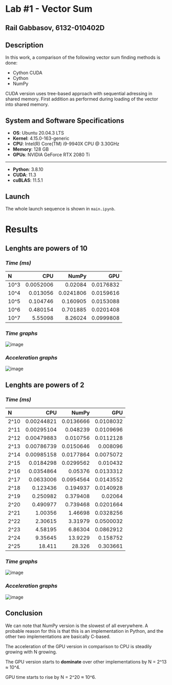# Lab #1 - Vector Sum
## Rail Gabbasov, 6132-010402D

## Description
In this work, a comparison of the following vector sum finding methods is done:
- Cython CUDA
- Cython
- NumPy

CUDA version uses tree-based approach with sequential adressing in shared memory. First addition as performed during loading of the vector into shared memory.

## System and Software Specifications 
* __OS__:  Ubuntu 20.04.3 LTS 
* __Kernel__:  4.15.0-163-generic 
* __CPU__: Intel(R) Core(TM) i9-9940X CPU @ 3.30GHz 
* __Memory__: 128 GB
* __GPUs__: NVIDIA GeForce RTX 2080 Ti

----

* __Python__: 3.8.10
* __CUDA__: 11.3
* __cuBLAS__: 11.5.1

## Launch
The whole launch sequence is shown in `main.ipynb`.

# Results

## Lenghts are powers of 10

### *Time (ms)*
|    N |       CPU |     NumPy |       GPU |
|:-----|----------:|----------:|----------:|
| 10^3 | 0.0052006 | 0.02084   | 0.0176832 |
| 10^4 | 0.013056  | 0.0241806 | 0.0159616 |
| 10^5 | 0.104746  | 0.160905  | 0.0153088 |
| 10^6 | 0.480154  | 0.701885  | 0.0201408 |
| 10^7 | 5.55098   | 8.26024   | 0.0999808 |

### *Time graphs*
![image](https://user-images.githubusercontent.com/43893150/148571494-5229a58b-74ae-499f-bd4e-9927d46642ca.png)

### *Acceleration graphs*
![image](https://user-images.githubusercontent.com/43893150/148573483-76ebe634-ce7f-4c97-816b-82395f233652.png)

## Lenghts are powers of 2

### *Time (ms)*
|    N |         CPU |      NumPy |       GPU |
|:-----|------------:|-----------:|----------:|
| 2^10 |  0.00244821 |  0.0136666 | 0.0108032 |
| 2^11 |  0.00295104 |  0.048239  | 0.0109696 |
| 2^12 |  0.00479883 |  0.010756  | 0.0112128 |
| 2^13 |  0.00786739 |  0.0150646 | 0.008096  |
| 2^14 |  0.00985158 |  0.0177864 | 0.0075072 |
| 2^15 |  0.0184298  |  0.0299562 | 0.010432  |
| 2^16 |  0.0354864  |  0.05376   | 0.0133312 |
| 2^17 |  0.0633006  |  0.0954564 | 0.0143552 |
| 2^18 |  0.123436   |  0.194937  | 0.0140928 |
| 2^19 |  0.250982   |  0.379408  | 0.02064   |
| 2^20 |  0.490977   |  0.739468  | 0.0201664 |
| 2^21 |  1.00356    |  1.46698   | 0.0328256 |
| 2^22 |  2.30615    |  3.31979   | 0.0500032 |
| 2^23 |  4.58195    |  6.86304   | 0.0862912 |
| 2^24 |  9.35645    | 13.9229    | 0.158752  |
| 2^25 | 18.411      | 28.326     | 0.303661  |

### *Time graphs*
![image](https://user-images.githubusercontent.com/43893150/148573539-f59dbe92-d895-4e56-adb8-73460ecda5cb.png)

### *Acceleration graphs*
![image](https://user-images.githubusercontent.com/43893150/148573586-8831ca21-5952-4c32-81f5-d30e90f5a3e9.png)

## Conclusion
We can note that NumPy version is the slowest of all everywhere. A probable reason for this is that this is an implementation in Python, and the other two implementations are basically C-based.

The acceleration of the GPU version in comparison to CPU is steadily growing with N growing.

The GPU version starts to **dominate** over other implementations by N = 2^13 ≈ 10^4.

GPU time starts to rise by N = 2^20 ≈ 10^6.
